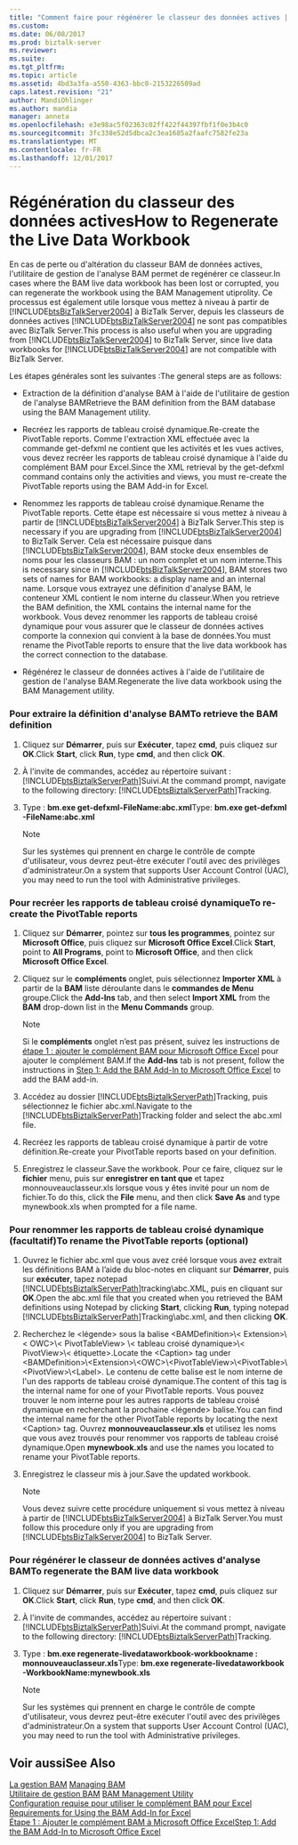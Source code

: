 ```yaml
---
title: "Comment faire pour régénérer le classeur des données actives | Documents Microsoft"
ms.custom: 
ms.date: 06/08/2017
ms.prod: biztalk-server
ms.reviewer: 
ms.suite: 
ms.tgt_pltfrm: 
ms.topic: article
ms.assetid: 4bd3a3fa-a550-4363-bbc0-2153226509ad
caps.latest.revision: "21"
author: MandiOhlinger
ms.author: mandia
manager: anneta
ms.openlocfilehash: e3e98ac5f02363c02ff422f44397fbf1f0e3b4c0
ms.sourcegitcommit: 3fc338e52d5dbca2c3ea1685a2faafc7582fe23a
ms.translationtype: MT
ms.contentlocale: fr-FR
ms.lasthandoff: 12/01/2017
---
```

# <a name="how-to-regenerate-the-live-data-workbook"></a><span data-ttu-id="b7d11-102">Régénération du classeur des données actives</span><span class="sxs-lookup"><span data-stu-id="b7d11-102">How to Regenerate the Live Data Workbook</span></span>
<span data-ttu-id="b7d11-103">En cas de perte ou d'altération du classeur BAM de données actives, l'utilitaire de gestion de l'analyse BAM permet de regénérer ce classeur.</span><span class="sxs-lookup"><span data-stu-id="b7d11-103">In cases where the BAM live data workbook has been lost or corrupted, you can regenerate the workbook using the BAM Management utiprolity.</span></span> <span data-ttu-id="b7d11-104">Ce processus est également utile lorsque vous mettez à niveau à partir de [!INCLUDE[btsBizTalkServer2004](../includes/btsbiztalkserver2004-md.md)] à BizTalk Server, depuis les classeurs de données actives [!INCLUDE[btsBizTalkServer2004](../includes/btsbiztalkserver2004-md.md)] ne sont pas compatibles avec BizTalk Server.</span><span class="sxs-lookup"><span data-stu-id="b7d11-104">This process is also useful when you are upgrading from [!INCLUDE[btsBizTalkServer2004](../includes/btsbiztalkserver2004-md.md)] to BizTalk Server, since live data workbooks for [!INCLUDE[btsBizTalkServer2004](../includes/btsbiztalkserver2004-md.md)] are not compatible with BizTalk Server.</span></span>  
  
 <span data-ttu-id="b7d11-105">Les étapes générales sont les suivantes :</span><span class="sxs-lookup"><span data-stu-id="b7d11-105">The general steps are as follows:</span></span>  
  
-   <span data-ttu-id="b7d11-106">Extraction de la définition d'analyse BAM à l'aide de l'utilitaire de gestion de l'analyse BAM</span><span class="sxs-lookup"><span data-stu-id="b7d11-106">Retrieve the BAM definition from the BAM database using the BAM Management utility.</span></span>  
  
-   <span data-ttu-id="b7d11-107">Recréez les rapports de tableau croisé dynamique.</span><span class="sxs-lookup"><span data-stu-id="b7d11-107">Re-create the PivotTable reports.</span></span> <span data-ttu-id="b7d11-108">Comme l'extraction XML effectuée avec la commande get-defxml ne contient que les activités et les vues actives, vous devez recréer les rapports de tableau croisé dynamique à l'aide du complément BAM pour Excel.</span><span class="sxs-lookup"><span data-stu-id="b7d11-108">Since the XML retrieval by the get-defxml command contains only the activities and views, you must re-create the PivotTable reports using the BAM Add-in for Excel.</span></span>  
  
-   <span data-ttu-id="b7d11-109">Renommez les rapports de tableau croisé dynamique.</span><span class="sxs-lookup"><span data-stu-id="b7d11-109">Rename the PivotTable reports.</span></span> <span data-ttu-id="b7d11-110">Cette étape est nécessaire si vous mettez à niveau à partir de [!INCLUDE[btsBizTalkServer2004](../includes/btsbiztalkserver2004-md.md)] à BizTalk Server.</span><span class="sxs-lookup"><span data-stu-id="b7d11-110">This step is necessary if you are upgrading from [!INCLUDE[btsBizTalkServer2004](../includes/btsbiztalkserver2004-md.md)] to BizTalk Server.</span></span> <span data-ttu-id="b7d11-111">Cela est nécessaire puisque dans [!INCLUDE[btsBizTalkServer2004](../includes/btsbiztalkserver2004-md.md)], BAM stocke deux ensembles de noms pour les classeurs BAM : un nom complet et un nom interne.</span><span class="sxs-lookup"><span data-stu-id="b7d11-111">This is necessary since in [!INCLUDE[btsBizTalkServer2004](../includes/btsbiztalkserver2004-md.md)], BAM stores two sets of names for BAM workbooks: a display name and an internal name.</span></span> <span data-ttu-id="b7d11-112">Lorsque vous extrayez une définition d'analyse BAM, le conteneur XML contient le nom interne du classeur.</span><span class="sxs-lookup"><span data-stu-id="b7d11-112">When you retrieve the BAM definition, the XML contains the internal name for the workbook.</span></span> <span data-ttu-id="b7d11-113">Vous devez renommer les rapports de tableau croisé dynamique pour vous assurer que le classeur de données actives comporte la connexion qui convient à la base de données.</span><span class="sxs-lookup"><span data-stu-id="b7d11-113">You must rename the PivotTable reports to ensure that the live data workbook has the correct connection to the database.</span></span>  
  
-   <span data-ttu-id="b7d11-114">Régénérez le classeur de données actives à l'aide de l'utilitaire de gestion de l'analyse BAM.</span><span class="sxs-lookup"><span data-stu-id="b7d11-114">Regenerate the live data workbook using the BAM Management utility.</span></span>  
  
### <a name="to-retrieve-the-bam-definition"></a><span data-ttu-id="b7d11-115">Pour extraire la définition d'analyse BAM</span><span class="sxs-lookup"><span data-stu-id="b7d11-115">To retrieve the BAM definition</span></span>  
  
1.  <span data-ttu-id="b7d11-116">Cliquez sur **Démarrer**, puis sur **Exécuter**, tapez **cmd**, puis cliquez sur **OK**.</span><span class="sxs-lookup"><span data-stu-id="b7d11-116">Click **Start**, click **Run**, type **cmd**, and then click **OK**.</span></span>  
  
2.  <span data-ttu-id="b7d11-117">À l'invite de commandes, accédez au répertoire suivant : [!INCLUDE[btsBiztalkServerPath](../includes/btsbiztalkserverpath-md.md)]Suivi.</span><span class="sxs-lookup"><span data-stu-id="b7d11-117">At the command prompt, navigate to the following directory: [!INCLUDE[btsBiztalkServerPath](../includes/btsbiztalkserverpath-md.md)]Tracking.</span></span>  
  
3.  <span data-ttu-id="b7d11-118">Type : **bm.exe get-defxml-FileName:abc.xml**</span><span class="sxs-lookup"><span data-stu-id="b7d11-118">Type: **bm.exe get-defxml -FileName:abc.xml**</span></span>  
  
    > [!NOTE]
    >  <span data-ttu-id="b7d11-119">Sur les systèmes qui prennent en charge le contrôle de compte d'utilisateur, vous devrez peut-être exécuter l'outil avec des privilèges d'administrateur.</span><span class="sxs-lookup"><span data-stu-id="b7d11-119">On a system that supports User Account Control (UAC), you may need to run the tool with Administrative privileges.</span></span>  
  
### <a name="to-re-create-the-pivottable-reports"></a><span data-ttu-id="b7d11-120">Pour recréer les rapports de tableau croisé dynamique</span><span class="sxs-lookup"><span data-stu-id="b7d11-120">To re-create the PivotTable reports</span></span>  
  
1.  <span data-ttu-id="b7d11-121">Cliquez sur **Démarrer**, pointez sur **tous les programmes**, pointez sur **Microsoft Office**, puis cliquez sur **Microsoft Office Excel**.</span><span class="sxs-lookup"><span data-stu-id="b7d11-121">Click **Start**, point to **All Programs**, point to **Microsoft Office**, and then click **Microsoft Office Excel**.</span></span>  
  
2.  <span data-ttu-id="b7d11-122">Cliquez sur le **compléments** onglet, puis sélectionnez **Importer XML** à partir de la **BAM** liste déroulante dans le **commandes de Menu** groupe.</span><span class="sxs-lookup"><span data-stu-id="b7d11-122">Click the **Add-Ins** tab, and then select **Import XML** from the **BAM** drop-down list in the **Menu Commands** group.</span></span>  
  
    > [!NOTE]
    >  <span data-ttu-id="b7d11-123">Si le **compléments** onglet n’est pas présent, suivez les instructions de [étape 1 : ajouter le complément BAM pour Microsoft Office Excel](http://msdn.microsoft.com/library/3400969f-0c54-4a75-979d-ad2f7af86448) pour ajouter le complément BAM.</span><span class="sxs-lookup"><span data-stu-id="b7d11-123">If the **Add-Ins** tab is not present, follow the instructions in [Step 1: Add the BAM Add-In to Microsoft Office Excel](http://msdn.microsoft.com/library/3400969f-0c54-4a75-979d-ad2f7af86448) to add the BAM add-in.</span></span>  
  
3.  <span data-ttu-id="b7d11-124">Accédez au dossier [!INCLUDE[btsBiztalkServerPath](../includes/btsbiztalkserverpath-md.md)]Tracking, puis sélectionnez le fichier abc.xml.</span><span class="sxs-lookup"><span data-stu-id="b7d11-124">Navigate to the [!INCLUDE[btsBiztalkServerPath](../includes/btsbiztalkserverpath-md.md)]Tracking folder and select the abc.xml file.</span></span>  
  
4.  <span data-ttu-id="b7d11-125">Recréez les rapports de tableau croisé dynamique à partir de votre définition.</span><span class="sxs-lookup"><span data-stu-id="b7d11-125">Re-create your PivotTable reports based on your definition.</span></span>  
  
5.  <span data-ttu-id="b7d11-126">Enregistrez le classeur.</span><span class="sxs-lookup"><span data-stu-id="b7d11-126">Save the workbook.</span></span> <span data-ttu-id="b7d11-127">Pour ce faire, cliquez sur le **fichier** menu, puis sur **enregistrer en tant que** et tapez monnouveauclasseur.xls lorsque vous y êtes invité pour un nom de fichier.</span><span class="sxs-lookup"><span data-stu-id="b7d11-127">To do this, click the **File** menu, and then click **Save As** and type mynewbook.xls when prompted for a file name.</span></span>  
  
### <a name="to-rename-the-pivottable-reports-optional"></a><span data-ttu-id="b7d11-128">Pour renommer les rapports de tableau croisé dynamique (facultatif)</span><span class="sxs-lookup"><span data-stu-id="b7d11-128">To rename the PivotTable reports (optional)</span></span>  
  
1.  <span data-ttu-id="b7d11-129">Ouvrez le fichier abc.xml que vous avez créé lorsque vous avez extrait les définitions BAM à l’aide du bloc-notes en cliquant sur **Démarrer**, puis sur **exécuter**, tapez notepad [!INCLUDE[btsBiztalkServerPath](../includes/btsbiztalkserverpath-md.md)]tracking\abc.XML, puis en cliquant sur  **OK**.</span><span class="sxs-lookup"><span data-stu-id="b7d11-129">Open the abc.xml file that you created when you retrieved the BAM definitions using Notepad by clicking **Start**, clicking **Run**, typing notepad [!INCLUDE[btsBiztalkServerPath](../includes/btsbiztalkserverpath-md.md)]Tracking\abc.xml, and then clicking **OK**.</span></span>  
  
2.  <span data-ttu-id="b7d11-130">Recherchez le \<légende\> sous la balise \<BAMDefinition\>\\< Extension\>\\< OWC\>\\< PivotTableView\> \\< tableau croisé dynamique\>\\< PivotView\>\\< étiquette\>.</span><span class="sxs-lookup"><span data-stu-id="b7d11-130">Locate the \<Caption\> tag under \<BAMDefinition\>\\<Extension\>\\<OWC\>\\<PivotTableView\>\\<PivotTable\>\\<PivotView\>\\<Label\>.</span></span> <span data-ttu-id="b7d11-131">Le contenu de cette balise est le nom interne de l'un des rapports de tableau croisé dynamique.</span><span class="sxs-lookup"><span data-stu-id="b7d11-131">The content of this tag is the internal name for one of your PivotTable reports.</span></span> <span data-ttu-id="b7d11-132">Vous pouvez trouver le nom interne pour les autres rapports de tableau croisé dynamique en recherchant la prochaine \<légende\> balise.</span><span class="sxs-lookup"><span data-stu-id="b7d11-132">You can find the internal name for the other PivotTable reports by locating the next \<Caption\> tag.</span></span> <span data-ttu-id="b7d11-133">Ouvrez **monnouveauclasseur.xls** et utilisez les noms que vous avez trouvés pour renommer vos rapports de tableau croisé dynamique.</span><span class="sxs-lookup"><span data-stu-id="b7d11-133">Open **mynewbook.xls** and use the names you located to rename your PivotTable reports.</span></span>  
  
3.  <span data-ttu-id="b7d11-134">Enregistrez le classeur mis à jour.</span><span class="sxs-lookup"><span data-stu-id="b7d11-134">Save the updated workbook.</span></span>  
  
    > [!NOTE]
    >  <span data-ttu-id="b7d11-135">Vous devez suivre cette procédure uniquement si vous mettez à niveau à partir de [!INCLUDE[btsBizTalkServer2004](../includes/btsbiztalkserver2004-md.md)] à BizTalk Server.</span><span class="sxs-lookup"><span data-stu-id="b7d11-135">You must follow this procedure only if you are upgrading from [!INCLUDE[btsBizTalkServer2004](../includes/btsbiztalkserver2004-md.md)] to BizTalk Server.</span></span>  
  
### <a name="to-regenerate-the-bam-live-data-workbook"></a><span data-ttu-id="b7d11-136">Pour régénérer le classeur de données actives d'analyse BAM</span><span class="sxs-lookup"><span data-stu-id="b7d11-136">To regenerate the BAM live data workbook</span></span>  
  
1.  <span data-ttu-id="b7d11-137">Cliquez sur **Démarrer**, puis sur **Exécuter**, tapez **cmd**, puis cliquez sur **OK**.</span><span class="sxs-lookup"><span data-stu-id="b7d11-137">Click **Start**, click **Run**, type **cmd**, and then click **OK**.</span></span>  
  
2.  <span data-ttu-id="b7d11-138">À l'invite de commandes, accédez au répertoire suivant : [!INCLUDE[btsBiztalkServerPath](../includes/btsbiztalkserverpath-md.md)]Suivi.</span><span class="sxs-lookup"><span data-stu-id="b7d11-138">At the command prompt, navigate to the following directory: [!INCLUDE[btsBiztalkServerPath](../includes/btsbiztalkserverpath-md.md)]Tracking.</span></span>  
  
3.  <span data-ttu-id="b7d11-139">Type : **bm.exe regenerate-livedataworkbook-workbookname : monnouveauclasseur.xls**</span><span class="sxs-lookup"><span data-stu-id="b7d11-139">Type: **bm.exe regenerate-livedataworkbook -WorkbookName:mynewbook.xls**</span></span>  
  
    > [!NOTE]
    >  <span data-ttu-id="b7d11-140">Sur les systèmes qui prennent en charge le contrôle de compte d'utilisateur, vous devrez peut-être exécuter l'outil avec des privilèges d'administrateur.</span><span class="sxs-lookup"><span data-stu-id="b7d11-140">On a system that supports User Account Control (UAC), you may need to run the tool with Administrative privileges.</span></span>  
  
## <a name="see-also"></a><span data-ttu-id="b7d11-141">Voir aussi</span><span class="sxs-lookup"><span data-stu-id="b7d11-141">See Also</span></span>  
 <span data-ttu-id="b7d11-142">[La gestion BAM](../core/managing-bam.md) </span><span class="sxs-lookup"><span data-stu-id="b7d11-142">[Managing BAM](../core/managing-bam.md) </span></span>  
 <span data-ttu-id="b7d11-143">[Utilitaire de gestion BAM](../core/bam-management-utility.md) </span><span class="sxs-lookup"><span data-stu-id="b7d11-143">[BAM Management Utility](../core/bam-management-utility.md) </span></span>  
 <span data-ttu-id="b7d11-144">[Configuration requise pour utiliser le complément BAM pour Excel](../core/requirements-for-using-the-bam-add-in-for-excel.md) </span><span class="sxs-lookup"><span data-stu-id="b7d11-144">[Requirements for Using the BAM Add-In for Excel](../core/requirements-for-using-the-bam-add-in-for-excel.md) </span></span>  
 [<span data-ttu-id="b7d11-145">Étape 1 : Ajouter le complément BAM à Microsoft Office Excel</span><span class="sxs-lookup"><span data-stu-id="b7d11-145">Step 1: Add the BAM Add-In to Microsoft Office Excel</span></span>](http://msdn.microsoft.com/library/3400969f-0c54-4a75-979d-ad2f7af86448)